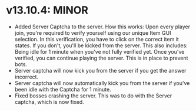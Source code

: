 # v13.10.4: MINOR

- Added Server Captcha to the server. How this works: Upon every player join, you're required to verify yourself using our unique Item GUI selection. In this verification, you have to click on the correct item it states. If you don't, you'll be kicked from the server. This also includes: Being idle for 1 minute when you've not fully verified yet. Once you've verified, you can continue playing the server. This is in place to prevent bots.
- Server captcha will now kick you from the server if you get the answer incorrect. 
- Server captcha will now automatically kick you from the server if you've been idle with the Captcha for 1 minute.
- Fixed bosses crashing the server. This was to do with the Server captcha, which is now fixed.
